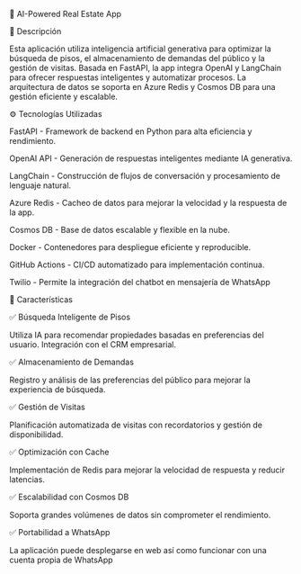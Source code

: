🏡 AI-Powered Real Estate App

🚀 Descripción

Esta aplicación utiliza inteligencia artificial generativa para optimizar la búsqueda de pisos, el almacenamiento de demandas del público y la gestión de visitas. Basada en FastAPI, la app integra OpenAI y LangChain para ofrecer respuestas inteligentes y automatizar procesos. La arquitectura de datos se soporta en Azure Redis y Cosmos DB para una gestión eficiente y escalable.

⚙️ Tecnologías Utilizadas

FastAPI - Framework de backend en Python para alta eficiencia y rendimiento.

OpenAI API - Generación de respuestas inteligentes mediante IA generativa.

LangChain - Construcción de flujos de conversación y procesamiento de lenguaje natural.

Azure Redis - Cacheo de datos para mejorar la velocidad y la respuesta de la app.

Cosmos DB - Base de datos escalable y flexible en la nube.

Docker - Contenedores para despliegue eficiente y reproducible.

GitHub Actions - CI/CD automatizado para implementación continua.

Twilio - Permite la integración del chatbot en mensajería de WhatsApp

🔑 Características

✅ Búsqueda Inteligente de Pisos

Utiliza IA para recomendar propiedades basadas en preferencias del usuario. Integración con el CRM empresarial.

✅ Almacenamiento de Demandas

Registro y análisis de las preferencias del público para mejorar la experiencia de búsqueda.

✅ Gestión de Visitas

Planificación automatizada de visitas con recordatorios y gestión de disponibilidad.

✅ Optimización con Cache

Implementación de Redis para mejorar la velocidad de respuesta y reducir latencias.

✅ Escalabilidad con Cosmos DB

Soporta grandes volúmenes de datos sin comprometer el rendimiento.

✅ Portabilidad a WhatsApp

La aplicación puede desplegarse en web así como funcionar con una cuenta propia de WhatsApp
